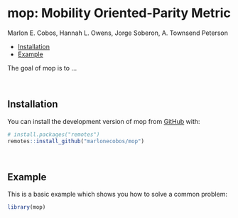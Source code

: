 mop: Mobility Oriented-Parity Metric
================
Marlon E. Cobos, Hannah L. Owens, Jorge Soberon, A. Townsend Peterson

- <a href="#installation" id="toc-installation">Installation</a>
- <a href="#example" id="toc-example">Example</a>

<!-- badges: start -->
<!-- badges: end -->

The goal of mop is to …

<br>

## Installation

You can install the development version of mop from
[GitHub](https://github.com/marlonecobos/mop) with:

``` r
# install.packages("remotes")
remotes::install_github("marlonecobos/mop")
```

<br>

## Example

This is a basic example which shows you how to solve a common problem:

``` r
library(mop)
```
